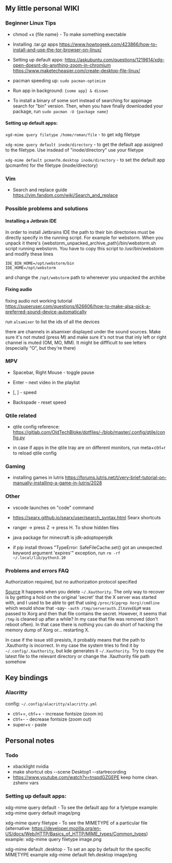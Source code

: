 ## My little personal WIKI

### Beginner Linux Tips

- chmod +x {file name} - To make something exectable

- Installing .tar.gz apps https://www.howtogeek.com/423866/how-to-install-and-use-the-tor-browser-on-linux/

- Setting up default apps: https://askubuntu.com/questions/1219614/xdg-open-doesnt-do-anything-zoom-in-chromium https://www.maketecheasier.com/create-desktop-file-linux/

- pacman speeding up: ``` sudo pacman-optimize ```

- Run app in background: ``` {some app} & disown ```

- To install a binary of some sort instead of searching for appimage search for "bin" version. Then, when you have finally downloaded your package, run ``` sudo pacman -U {package name} ```

#### Setting up default apps:

``` xgd-mime query filetype /home/roman/file ``` - to get xdg filetype

``` xdg-mime query default inode/directory ``` - to get the default app assigned to the filetype. Use insdead of "inode/directory" use your filetype

``` xdg-mime default pcmanfm.desktop inode/directory ``` - to set the default app (pcmanfm) for the filetype (inode/directory)


### Vim

- Search and replace guide https://vim.fandom.com/wiki/Search_and_replace


### Possible problems and solutions

#### Installing a Jetbrain IDE

In order to install Jetbrains IDE the path to their bin directories must be directly specify in the running script. For example for webstorm. When you unpack it there's {webstorm_unpacked_archive_path}/bin/webstorm.sh script running webstorm. You have to copy this script to /usr/bin/webstorm and modify these lines

```
IDE_BIN_HOME=/opt/webstorm/bin
IDE_HOME=/opt/webstorm
```

and change the ``` /opt/webstorm ``` path to whereever you unpacked the archibe

#### Fixing audio

fixing audio not working tutorial https://superuser.com/questions/626606/how-to-make-alsa-pick-a-preferred-sound-device-automatically

run ``` alsamixer ``` to list the ids of all the devices

there are channels in alsamixer displayed under the sound sources. Make sure it's not muted (press M) and make sure it's not true that inly left or right channel is muted (OM, MO, MM). It might be diffficult to see letters (especially "O", but they're there)

### MPV

- Spacebar, Right Mouse - toggle pause

- Enter - next video in the playlist

- [, ] - speed

- Backspade - reset speed


### Qtile related

- qtile config reference: https://gitlab.com/OldTechBloke/dotfiles/-/blob/master/.config/qtile/config.py

- in case if apps in the qtile tray are on different monitors, run meta+ctrl+r to reload qtile config


### Gaming

- installing games in lutris https://forums.lutris.net/t/very-brief-tutorial-on-manually-installing-a-game-in-lutris/2028


### Other

- vscode launches on "code" command

- https://searx.github.io/searx/user/search_syntax.html Searx shortcuts

- ranger -> press Z -> press H. To show hidden files

- java package for minecraft is jdk-adoptopenjdk

- if pip install throws "TypeError: SafeFileCache.set() got an unexpected keyword argument 'expires'" exception, run ``` rm -rf ~/.local/lib/python3.10 ```


### Problems and errors FAQ
Authorization required, but no authorization protocol specified

[Source](https://www.reddit.com/r/linux4noobs/comments/lu1plx/comment/iz26eko/?utm_source=share&utm_medium=web2x&context=3) It happens when you delete `~/.Xauthority`. The only way to recover is by getting a hold on the original 'secret' that the X server was started with, and I used to be able to get that using `/proc/$(pgrep Xorg)/cmdline` which would show that -say- `-auth /tmp/serverauth.ZlXaVeEEpM` was passed to Xorg and then that file contains the secret. However, it seems that `/tmp` is cleaned up after a while? In my case that file was removed (don't reboot often). In that case there is nothing you can do short of hacking the memory dump of Xorg or... restarting X.

In case if the issue still presists, it probably means that the path to .Xauthority is incorrect. In my case the system tries to find it by `~/.config/.Xauthority`, but kde generates it `~/.Xauthority`. Try to copy the latest file to the relevant directory or change the .Xauthority file path somehow


## Key bindings

### Alacritty

config: ``` ~/.config/alacritty/alacritty.yml  ```
 - ctrl+=, ctrl++ - increase fontsize (zoom in)
 - ctrl+- - decrease fontsize (zoom out)
 - super+v - paste


## Personal notes

### Todo
 - xbacklight nvidia
 - make shortcut obs --scene Desktop1 --startrecording
 - https://www.youtube.com/watch?v=tnspdGZGEPE keep home clean. zshenv vars



### Setting up default apps:

xdg-mime query default <MIMETYPE> - To see the default app for a fyletype
	example: xdg-mime query default image/png

xdg-mime query filetype <file name> - To see the MIMETYPE  of a particular file (alternative: https://developer.mozilla.org/en-US/docs/Web/HTTP/Basics_of_HTTP/MIME_types/Common_types) 
	example: xdg-mime query filetype image.png

xdg-mime default <app>.desktop <MIMETYPE> - To set an app by default for the specific MIMETYPE
	example xdg-mime default feh.desktop image/png

